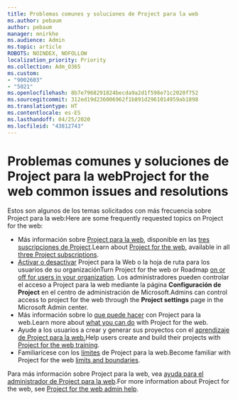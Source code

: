 ```yaml
---
title: Problemas comunes y soluciones de Project para la web
ms.author: pebaum
author: pebaum
manager: mnirkhe
ms.audience: Admin
ms.topic: article
ROBOTS: NOINDEX, NOFOLLOW
localization_priority: Priority
ms.collection: Adm_O365
ms.custom:
- "9002603"
- "5021"
ms.openlocfilehash: 8b7e7968291824becda9a2d1f598e71c2020f752
ms.sourcegitcommit: 312ed19d236006962f1b891d2961014959ab1898
ms.translationtype: HT
ms.contentlocale: es-ES
ms.lasthandoff: 04/25/2020
ms.locfileid: "43812743"
---
```

# <a name="project-for-the-web-common-issues-and-resolutions"></a><span data-ttu-id="a5fe6-102">Problemas comunes y soluciones de Project para la web</span><span class="sxs-lookup"><span data-stu-id="a5fe6-102">Project for the web common issues and resolutions</span></span>

<span data-ttu-id="a5fe6-103">Estos son algunos de los temas solicitados con más frecuencia sobre Project para la web:</span><span class="sxs-lookup"><span data-stu-id="a5fe6-103">Here are some frequently requested topics on Project for the web:</span></span>

- <span data-ttu-id="a5fe6-104">Más información sobre [Project para la web](https://support.microsoft.com/es-ES/office/what-is-project-for-the-web-c19b2421-3c9d-4037-97c6-f66b6e1d2eb5), disponible en las [tres suscripciones de Project](https://products.office.com/project/compare-microsoft-project-management-software).</span><span class="sxs-lookup"><span data-stu-id="a5fe6-104">Learn about [Project for the web](https://support.microsoft.com/es-ES/office/what-is-project-for-the-web-c19b2421-3c9d-4037-97c6-f66b6e1d2eb5), available in all [three Project subscriptions](https://products.office.com/project/compare-microsoft-project-management-software).</span></span>
- <span data-ttu-id="a5fe6-105">[Activar o desactivar](https://docs.microsoft.com/project-for-the-web/turn-project-for-the-web-off) Project para la Web o la hoja de ruta para los usuarios de su organización</span><span class="sxs-lookup"><span data-stu-id="a5fe6-105">Turn Project for the web or Roadmap [on or off for users in your organization](https://docs.microsoft.com/project-for-the-web/turn-project-for-the-web-off).</span></span> <span data-ttu-id="a5fe6-106">Los administradores pueden controlar el acceso a Project para la web mediante la página **Configuración de Project** en el centro de administración de Microsoft.</span><span class="sxs-lookup"><span data-stu-id="a5fe6-106">Admins can control access to project for the web through the **Project settings** page in the Microsoft Admin center.</span></span>
- <span data-ttu-id="a5fe6-107">Más información sobre lo [que puede hacer](https://support.office.com/article/what-can-you-do-with-project-for-the-web-b30f5442-be5f-43d2-9072-c95bff778ea1) con Project para la web.</span><span class="sxs-lookup"><span data-stu-id="a5fe6-107">Learn more about [what you can do](https://support.office.com/article/what-can-you-do-with-project-for-the-web-b30f5442-be5f-43d2-9072-c95bff778ea1) with Project for the web.</span></span>
- <span data-ttu-id="a5fe6-108">Ayude a los usuarios a crear y generar sus proyectos con el [aprendizaje de Project para la web.](https://support.office.com/article/get-started-with-project-for-the-web-50bf3e29-0f0d-4b7a-9d2c-7c78389b67ad)</span><span class="sxs-lookup"><span data-stu-id="a5fe6-108">Help users create and build their projects with [Project for the web training](https://support.office.com/article/get-started-with-project-for-the-web-50bf3e29-0f0d-4b7a-9d2c-7c78389b67ad).</span></span>
- <span data-ttu-id="a5fe6-109">Familiarícese con los [límites](https://docs.microsoft.com/project-for-the-web/project-for-the-web-limits-and-boundaries) de Project para la web.</span><span class="sxs-lookup"><span data-stu-id="a5fe6-109">Become familiar with Project for the web [limits and boundaries](https://docs.microsoft.com/project-for-the-web/project-for-the-web-limits-and-boundaries).</span></span>

<span data-ttu-id="a5fe6-110">Para más información sobre Project para la web, vea [ayuda para el administrador de Project para la web](https://docs.microsoft.com/project-for-the-web/projectforweb-admin-home).</span><span class="sxs-lookup"><span data-stu-id="a5fe6-110">For more information about Project for the web, see [Project for the web admin help](https://docs.microsoft.com/project-for-the-web/projectforweb-admin-home).</span></span>
